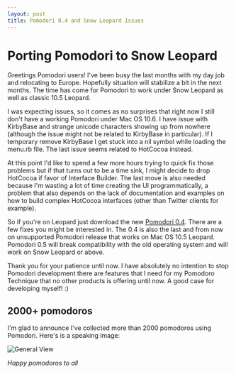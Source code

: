 ```yaml
---
layout: post
title: Pomodori 0.4 and Snow Leopard Issues
---
```


Porting Pomodori to Snow Leopard
=====================
Greetings Pomodori users! I've been busy the last months with my day job and relocating to Europe. Hopefully situation will stabilize a bit in the next months. The time has come for Pomodori to work under Snow Leopard as well as classic 10.5 Leopard.

I was expecting issues, so it comes as no surprises that right now I still don't have a working Pomodori under Mac OS 10.6. I have issue with KirbyBase and strange unicode characters showing up from nowhere (although the issue might not be related to KirbyBase in particular). If I temporary remove KirbyBase I get stuck into a nil symbol while loading the menu.rb file. The last issue seems related to HotCocoa instead.

At this point I'd like to spend a few more hours trying to quick fix those problems but if that turns out to be a time sink, I might decide to drop HotCocoa if favor of Interface Builder. The last move is also needed because I'm wasting a lot of time creating the UI programmatically, a problem that also depends on the lack of documentation and examples on how to build complex HotCocoa interfaces (other than Twitter clients for example).

So if you're on Leopard just download the new [Pomodori 0.4](http://reborg.github.com/pomodori/resources/pomodori-0.4.zip). There are a few fixes you might be interested in. The 0.4 is also the last and from now on unsupported Pomodori release that works on Mac OS 10.5 Leopard. Pomodori 0.5 will break compatibility with the old operating system and will work on Snow Leopard or above.

Thank you for your patience until now. I have absolutely no intention to stop Pomodori development there are features that I need for my Pomodoro Technique that no other products is offering until now. A good case for developing myself! :)

2000+ pomodoros
-------------
I'm glad to announce I've collected more than 2000 pomodoros using Pomodori. Here's is a speaking image:

![General View](http://img.skitch.com/20091026-r51i2xcdp1xee9he12ekjx9328.jpg)

*Happy pomodoros to all*

